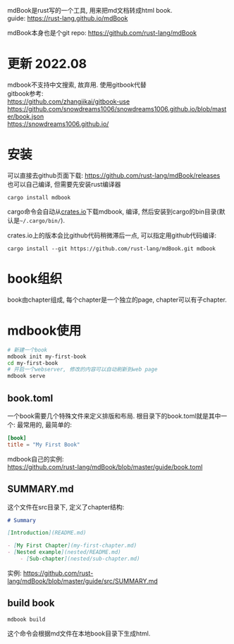 mdBook是rust写的一个工具, 用来把md文档转成html book.  
guide: https://rust-lang.github.io/mdBook

mdBook本身也是个git repo: https://github.com/rust-lang/mdBook

# 更新 2022.08
mdbook不支持中文搜索, 故弃用. 使用gitbook代替  
gitbook参考:   
https://github.com/zhangjikai/gitbook-use  
https://github.com/snowdreams1006/snowdreams1006.github.io/blob/master/book.json  
https://snowdreams1006.github.io/

# 安装
可以直接去github页面下载: https://github.com/rust-lang/mdBook/releases  
也可以自己编译, 但需要先安装rust编译器
```
cargo install mdbook
```
cargo命令会自动从[crates.io](https://crates.io/)下载mdbook, 编译, 然后安装到cargo的bin目录(默认是`~/.cargo/bin/`).

crates.io上的版本会比github代码稍微滞后一点, 可以指定用github代码编译:
```
cargo install --git https://github.com/rust-lang/mdBook.git mdbook
```

# book组织
book由chapter组成, 每个chapter是一个独立的page, chapter可以有子chapter.

# mdbook使用
```sh
# 新建一个book
mdbook init my-first-book
cd my-first-book
# 开启一个webserver, 修改的内容可以自动刷新到web page
mdbook serve
```

## book.toml
一个book需要几个特殊文件来定义排版和布局. 根目录下的book.toml就是其中一个:
最常用的, 最简单的:
```toml
[book]
title = "My First Book"
```
mdbook自己的实例:  
https://github.com/rust-lang/mdBook/blob/master/guide/book.toml

## SUMMARY.md
这个文件在src目录下, 定义了chapter结构:
```md
# Summary

[Introduction](README.md)

- [My First Chapter](my-first-chapter.md)
- [Nested example](nested/README.md)
    - [Sub-chapter](nested/sub-chapter.md)
```
实例:
https://github.com/rust-lang/mdBook/blob/master/guide/src/SUMMARY.md

## build book
```
mdbook build
```
这个命令会根据md文件在本地book目录下生成html.